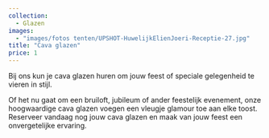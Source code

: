 ```yaml
---
collection:
  - Glazen
images:
  - "images/fotos tenten/UPSHOT-HuwelijkElienJoeri-Receptie-27.jpg"
title: "Cava glazen"
price: 1
---
```


Bij ons kun je cava glazen huren om jouw feest of speciale gelegenheid te vieren in stijl.

Of het nu gaat om een bruiloft, jubileum of ander feestelijk evenement, onze hoogwaardige cava glazen voegen een vleugje glamour toe aan elke toost. Reserveer vandaag nog jouw cava glazen en maak van jouw feest een onvergetelijke ervaring.
